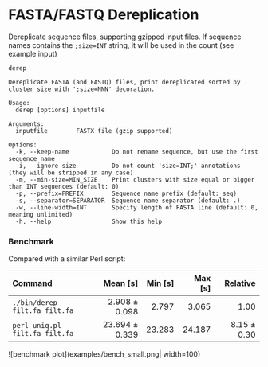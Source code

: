 # FASTA/FASTQ Dereplication

Dereplicate sequence files, supporting gzipped input files. 
If sequence names contains the `;size=INT` string, it will be used in the count (see example input)

```
derep

Dereplicate FASTA (and FASTQ) files, print dereplicated sorted by cluster size with ';size=NNN' decoration.

Usage:
  derep [options] inputfile

Arguments:
  inputfile        FASTX file (gzip supported)

Options:
  -k, --keep-name            Do not rename sequence, but use the first sequence name
  -i, --ignore-size          Do not count 'size=INT;' annotations (they will be stripped in any case)
  -m, --min-size=MIN_SIZE    Print clusters with size equal or bigger than INT sequences (default: 0)
  -p, --prefix=PREFIX        Sequence name prefix (default: seq)
  -s, --separator=SEPARATOR  Sequence name separator (default: .)
  -w, --line-width=INT       Specify length of FASTA line (default: 0, meaning unlimited)
  -h, --help                 Show this help
```


### Benchmark
 
Compared with a similar Perl script:

| Command | Mean [s] | Min [s] | Max [s] | Relative |
|:---|---:|---:|---:|---:|
| `./bin/derep filt.fa filt.fa` | 2.908 ± 0.098 | 2.797 | 3.065 | 1.00 |
| `perl uniq.pl	 filt.fa filt.fa` | 23.694 ± 0.339 | 23.283 | 24.187 | 8.15 ± 0.30 |

![benchmark plot](examples/bench_small.png| width=100)
